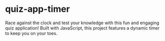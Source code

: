 # quiz-app-timer
Race against the clock and test your knowledge with this fun and engaging quiz application! Built with JavaScript, this project features a dynamic timer to keep you on your toes.
